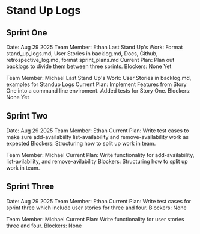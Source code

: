 # Stand Up Logs

## Sprint One
Date: Aug 29 2025
Team Member: Ethan
Last Stand Up's Work: Format stand_up_logs.md, User Stories in backlog.md, Docs, Github, retrospective_log.md, format sprint_plans.md
Current Plan: Plan out backlogs to divide them between three sprints. 
Blockers: None Yet

Team Member: Michael 
Last Stand Up's Work: User Stories in backlog.md, examples for Standup Logs
Current Plan: Implement Features from Story One into a command line enviroment. Added tests for Story One.
Blockers: None Yet


## Sprint Two
Date: Aug 29 2025
Team Member: Ethan
Current Plan: Write test cases to make sure add-availabiilty list-availability and remove-availability work as expected
Blockers: Structuring how to split up work in team.

Team Member: Michael
Current Plan: Write functionality for add-availability, list-avilability, and remove-avilability
Blockers: Structuring how to split up work in team.


## Sprint Three
Date: Aug 29 2025
Team Member: Ethan
Current Plan: Write test cases for sprint three which include user stories for three and four. 
Blockers: None

Team Member: Michael
Current Plan: Write functionality for user stories three and four.
Blockers: None




